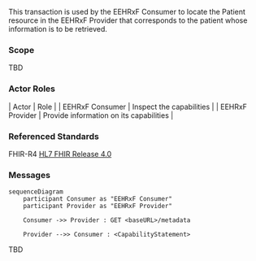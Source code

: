 This transaction is used by the EEHRxF Consumer to locate the Patient resource in the EEHRxF Provider that corresponds to the patient whose information is to be retrieved.

### Scope

TBD

### Actor Roles

| Actor | Role |
| EEHRxF Consumer | Inspect the capabilities |
| EEHRxF Provider | Provide information on its capabilities |

### Referenced Standards

FHIR-R4 [HL7 FHIR Release 4.0](http://www.hl7.org/FHIR/R4)

### Messages

```mermaid
sequenceDiagram
    participant Consumer as "EEHRxF Consumer"
    participant Provider as "EEHRxF Provider"

    Consumer ->> Provider : GET <baseURL>/metadata

    Provider -->> Consumer : <CapabilityStatement>

```

TBD
